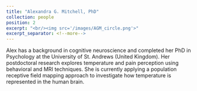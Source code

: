 ```yaml
---
title: "Alexandra G. Mitchell, PhD"
collection: people
position: 2
excerpt: "<br/><img src='/images/AGM_circle.png'>"
excerpt_separator: <!--more-->
---
```


<!--more-->

Alex has a background in cognitive neuroscience and completed her PhD in Psychology at the University of St. Andrews (United Kingdom). Her postdoctoral research explores temperature and pain perception using behavioral and MRI techniques. She is currently applying a population receptive field mapping approach to investigate how temperature is represented in the human brain.